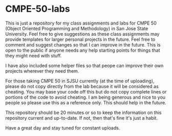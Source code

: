 # CMPE-50-labs
This is just a repository for my class assignments and labs for CMPE 50 (Object Oriented Programming and Methodology) in San Jose State University. Feel free to give suggestions as these class assignments may provide templates for larger personal projects in the future. Feel free to comment and suggest changes so that I can improve in the future. This is open to the public if anyone needs any help starting points for things that they might need with stuff.  

I have also included some helper files so that peope can improve their own projects wherever they need them.

For those taking CMPE 50 in SJSU currently (at the time of uploading), please do not copy directly from the lab because it will be considered as cheating. You may base your code off this but do not copy complete lines or portions of the code to avoid cheating. I am being generous and nice to you people so please use this as a reference only. This should help in the future.

This repository should be 20 minutes or so to keep the information on this repository current and up-to-date. If not, then that's fine it's just a habit.


 Have a great day and stay tuned for constant uploads.
